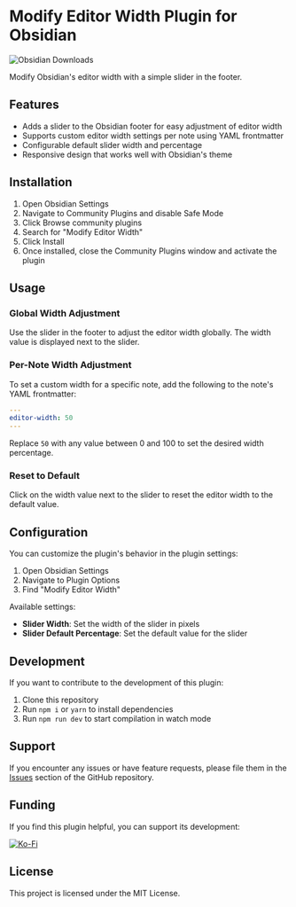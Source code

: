 # Modify Editor Width Plugin for Obsidian

![Obsidian Downloads](https://img.shields.io/badge/dynamic/json?logo=obsidian&color=%23483699&label=downloads&query=%24%5B%22editor-width%22%5D.downloads&url=https%3A%2F%2Fraw.githubusercontent.com%2Fobsidianmd%2Fobsidian-releases%2Fmaster%2Fcommunity-plugin-stats.json)

Modify Obsidian's editor width with a simple slider in the footer.

## Features

-   Adds a slider to the Obsidian footer for easy adjustment of editor width
-   Supports custom editor width settings per note using YAML frontmatter
-   Configurable default slider width and percentage
-   Responsive design that works well with Obsidian's theme

## Installation

1. Open Obsidian Settings
2. Navigate to Community Plugins and disable Safe Mode
3. Click Browse community plugins
4. Search for "Modify Editor Width"
5. Click Install
6. Once installed, close the Community Plugins window and activate the plugin

## Usage

### Global Width Adjustment

Use the slider in the footer to adjust the editor width globally. The width value is displayed next to the slider.

### Per-Note Width Adjustment

To set a custom width for a specific note, add the following to the note's YAML frontmatter:

```yaml
---
editor-width: 50
---
```

Replace `50` with any value between 0 and 100 to set the desired width percentage.

### Reset to Default

Click on the width value next to the slider to reset the editor width to the default value.

## Configuration

You can customize the plugin's behavior in the plugin settings:

1. Open Obsidian Settings
2. Navigate to Plugin Options
3. Find "Modify Editor Width"

Available settings:

-   **Slider Width**: Set the width of the slider in pixels
-   **Slider Default Percentage**: Set the default value for the slider

## Development

If you want to contribute to the development of this plugin:

1. Clone this repository
2. Run `npm i` or `yarn` to install dependencies
3. Run `npm run dev` to start compilation in watch mode

## Support

If you encounter any issues or have feature requests, please file them in the [Issues](https://github.com/DominicClerici/obsidian-editor-width/issues) section of the GitHub repository.

## Funding

If you find this plugin helpful, you can support its development:

[![Ko-Fi](https://shields.io/badge/kofi-Buy_a_coffee-ff5f5f?logo=ko-fi&style=for-the-badgeKofi)](https://ko-fi.com/dominicclerici)

## License

This project is licensed under the MIT License.
